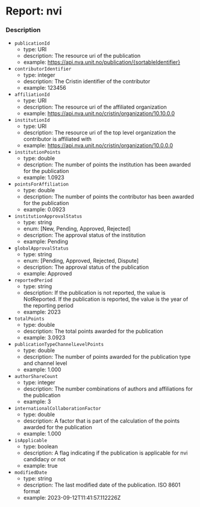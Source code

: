 # Report: nvi

### Description
- `publicationId`
  - type: URI
  - description: The resource uri of the publication
  - example: <https://api.nva.unit.no/publication/{sortableIdentifier}>
- `contributorIdentifier`
  - type: integer
  - description: The Cristin identifier of the contributor
  - example: 123456
- `affiliationId`
  - type: URI
  - description: The resource uri of the affiliated organization
  - example: <https://api.nva.unit.no/cristin/organization/10.10.0.0>
- `institutionId`
  - type: URI
  - description: The resource uri of the top level organization the contributor
  is affiliated with
  - example: <https://api.nva.unit.no/cristin/organization/10.0.0.0>
- `institutionPoints`
  - type: double
  - description: The number of points the institution has been awarded for the publication
  - example: 1.0923
- `pointsForAffiliation`
  - type: double
  - description: The number of points the contributor has been awarded for the publication
  - example: 0.0923
- `institutionApprovalStatus`
  - type: string
  - enum: [New, Pending, Approved, Rejected]
  - description: The approval status of the institution
  - example: Pending
- `globalApprovalStatus`
  - type: string
  - enum: [Pending, Approved, Rejected, Dispute]
  - description: The approval status of the publication
  - example: Approved
- `reportedPeriod`
  - type: string
  - description: If the publication is not reported, the value is NotReported.
  If the publication is reported, the value is the year of the reporting period
  - example: 2023
- `totalPoints`
  - type: double
  - description: The total points awarded for the publication
  - example: 3.0923
- `publicationTypeChannelLevelPoints`
  - type: double
  - description: The number of points awarded for the publication type and
  channel level
  - example: 1.000
- `authorShareCount`
  - type: integer
  - description: The number combinations of authors and affiliations for the
  publication
  - example: 3
- `internationalCollaborationFactor`
  - type: double
  - description: A factor that is part of the calculation of the points awarded
  for the publication
  - example: 1.000
- `isApplicable`
  - type: boolean
  - description: A flag indicating if the publication is applicable for nvi
  candidacy or not
  - example: true
- `modifiedDate`
  - type: string
  - description: The last modified date of the publication. ISO 8601 format
  - example: 2023-09-12T11:41:57.112226Z
